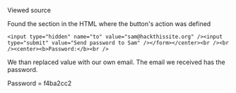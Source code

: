 Viewed source

Found the section in the HTML where the button's action was defined


```
<input type="hidden" name="to" value="sam@hackthissite.org" /><input type="submit" value="Send password to Sam" /></form></center><br /><br /><center><b>Password:</b><br />
```


We than replaced value with our own email. The email we received has the password.


Password = f4ba2cc2
